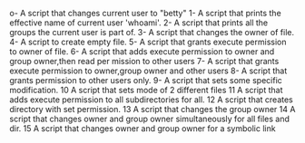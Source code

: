 o- A script that changes current user to "betty"
1- A script that prints the effective name of current user 'whoami'.
2- A script that prints all the groups the current user is part of.
3- A script that changes the owner of file.
4- A script to create empty file.
5- A script that grants execute permission to owner of file.
6- A script that adds execute permission to owner and group owner,then read per     mission to other users
7- A script that grants execute permission to owner,group owner and other users
8- A script that grants permission to other users only.
9- A script that sets some specific modification.
10 A script that sets mode of 2 different files
11 A script that adds execute permission to all subdirectories for all.
12 A script that creates directory with set permission.
13 A script that changes the group owner
14 A script that changes owner and group owner simultaneously for all files and dir.
15 A script that changes owner and group owner for a symbolic link  
